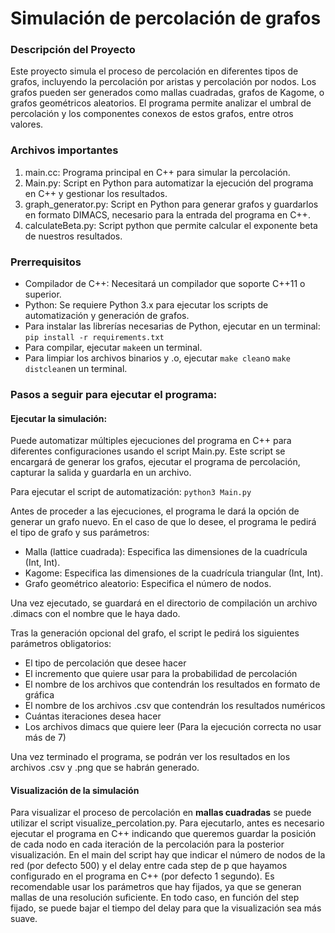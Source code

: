 # Simulación de percolación de grafos
### Descripción del Proyecto

Este proyecto simula el proceso de percolación en diferentes tipos de grafos, incluyendo la percolación por aristas y percolación por nodos. Los grafos pueden ser generados como mallas cuadradas, grafos de Kagome, o grafos geométricos aleatorios. El programa permite analizar el umbral de percolación y los componentes conexos de estos grafos, entre otros valores.

### Archivos importantes
1. main.cc: Programa principal en C++ para simular la percolación.
2. Main.py: Script en Python para automatizar la ejecución del programa en C++ y gestionar los resultados.
3. graph_generator.py: Script en Python para generar grafos y guardarlos en formato DIMACS, necesario para la entrada del programa en C++.
4. calculateBeta.py: Script python que permite calcular el exponente beta de nuestros resultados.

### Prerrequisitos

- Compilador de C++: Necesitará un compilador que soporte C++11 o superior.
- Python: Se requiere Python 3.x para ejecutar los scripts de automatización y generación de grafos. 
-   Para instalar las librerías necesarias de Python, ejecutar en un terminal:
`pip install -r requirements.txt`
-   Para compilar, ejecutar `make`en un terminal. 
-   Para limpiar los archivos binarios y .o, ejecutar `make clean`o `make distclean`en un terminal.


### Pasos a seguir para ejecutar el programa:

#### Ejecutar la simulación:
Puede automatizar múltiples ejecuciones del programa en C++ para diferentes configuraciones usando el script Main.py. Este script se encargará de generar los grafos, ejecutar el programa de percolación, capturar la salida y guardarla en un archivo.

Para ejecutar el script de automatización:
`python3 Main.py`

Antes de proceder a las ejecuciones, el programa le dará la opción de generar un grafo nuevo. En el caso de que lo desee, el programa le pedirá el tipo de grafo y sus parámetros:

- Malla (lattice cuadrada): Especifica las dimensiones de la cuadrícula (Int, Int).
- Kagome: Especifica las dimensiones de la cuadrícula triangular (Int, Int).
- Grafo geométrico aleatorio: Especifica el número de nodos.

Una vez ejecutado, se guardará en el directorio de compilación un archivo .dimacs con el nombre que le haya dado.


Tras la generación opcional del grafo, el script le pedirá los siguientes parámetros obligatorios:
- El tipo de percolación que desee hacer
- El incremento que quiere usar para la probabilidad de percolación
- El nombre de los archivos que contendrán los resultados en formato de gráfica
- El nombre de los archivos .csv que contendrán los resultados numéricos
- Cuántas iteraciones desea hacer
- Los archivos dimacs que quiere leer (Para la ejecución correcta no usar más de 7)

Una vez terminado el programa, se podrán ver los resultados en los archivos .csv y .png que se habrán generado.

#### Visualización de la simulación

Para visualizar el proceso de percolación en **mallas cuadradas** se puede utilizar el script visualize_percolation.py. Para ejecutarlo, antes es necesario ejecutar el programa en C++ indicando que queremos guardar la posición de cada nodo en cada iteración de la percolación para la posterior visualización. En el main del script hay que indicar el número de nodos de la red (por defecto 500) y el delay entre cada step de p que hayamos configurado en el programa en C++ (por defecto 1 segundo). Es recomendable usar los parámetros que hay fijados, ya que se generan mallas de una resolución suficiente. En todo caso, en función del step fijado, se puede bajar el tiempo del delay para que la visualización sea más suave.